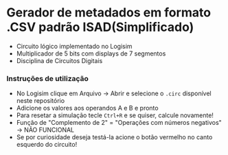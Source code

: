 
# Gerador de metadados em formato .CSV padrão ISAD(Simplificado)
* Circuito lógico implementado no Logisim
* Multiplicador de 5 bits com displays de 7 segmentos
* Disciplina de Circuitos Digitais

### Instruções de utilização
* No Logisim clique em Arquivo -> Abrir e selecione o ``.circ`` disponível neste repositório
* Adicione os valores aos operandos A e B e pronto 
* Para resetar a simulação tecle ``Ctrl+R`` e se quiser, calcule novamente!
* Função de "Complemento de 2" = "Operações com números negativos" -> NÃO FUNCIONAL
* Se por curiosidade deseja testá-la acione o botão vermelho no canto esquerdo do circuito!

<img src="C:\Users\Claiton\Desktop\img1.png" alt> 


